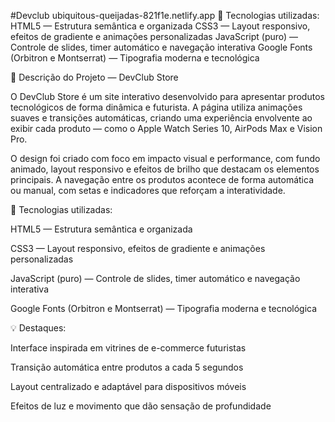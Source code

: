 #Devclub   ubiquitous-queijadas-821f1e.netlify.app
🔹 Tecnologias utilizadas:  HTML5 — Estrutura semântica e organizada  CSS3 — Layout responsivo, efeitos de gradiente e animações personalizadas  JavaScript (puro) — Controle de slides, timer automático e navegação interativa  Google Fonts (Orbitron e Montserrat) — Tipografia moderna e tecnológica


🧠 Descrição do Projeto — DevClub Store

O DevClub Store é um site interativo desenvolvido para apresentar produtos tecnológicos de forma dinâmica e futurista.
A página utiliza animações suaves e transições automáticas, criando uma experiência envolvente ao exibir cada produto — como o Apple Watch Series 10, AirPods Max e Vision Pro.

O design foi criado com foco em impacto visual e performance, com fundo animado, layout responsivo e efeitos de brilho que destacam os elementos principais.
A navegação entre os produtos acontece de forma automática ou manual, com setas e indicadores que reforçam a interatividade.

🔹 Tecnologias utilizadas:

HTML5 — Estrutura semântica e organizada

CSS3 — Layout responsivo, efeitos de gradiente e animações personalizadas

JavaScript (puro) — Controle de slides, timer automático e navegação interativa

Google Fonts (Orbitron e Montserrat) — Tipografia moderna e tecnológica

💡 Destaques:

Interface inspirada em vitrines de e-commerce futuristas

Transição automática entre produtos a cada 5 segundos

Layout centralizado e adaptável para dispositivos móveis

Efeitos de luz e movimento que dão sensação de profundidade

